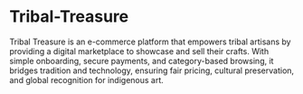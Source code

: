 # Tribal-Treasure
Tribal Treasure is an e-commerce platform that empowers tribal artisans by providing a digital marketplace to showcase and sell their crafts. With simple onboarding, secure payments, and category-based browsing, it bridges tradition and technology, ensuring fair pricing, cultural preservation, and global recognition for indigenous art.

